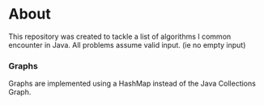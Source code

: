# About
This repository was created to tackle a list of algorithms I common encounter in Java.
All problems assume valid input. (ie no empty input)

### Graphs
Graphs are implemented using a HashMap instead of the Java Collections Graph.
